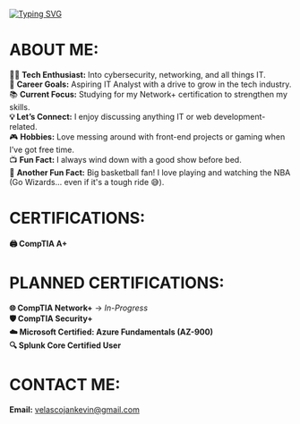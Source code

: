[![Typing SVG](https://readme-typing-svg.demolab.com?font=Fira+Code&weight=600&size=24&pause=1000&color=36F75A&width=435&lines=Hi%2C+I'm+J.K.!;Welcome+to+my+profile!+%3AD)](https://git.io/typing-svg)
  
# ABOUT ME:
👨‍💻 **Tech Enthusiast:** Into cybersecurity, networking, and all things IT.<br>🚀 **Career Goals:** Aspiring IT Analyst with a drive to grow in the tech industry.<br>📚 **Current Focus:** Studying for my Network+ certification to strengthen my skills.</br>**💡 Let’s Connect:** I enjoy discussing anything IT or web development-related.</br> 🎮 **Hobbies:** Love messing around with front-end projects or gaming when I’ve got free time.</br> 📺 **Fun Fact:** I always wind down with a good show before bed.</br> 🏀 **Another Fun Fact:** Big basketball fan! I love playing and watching the NBA (Go Wizards… even if it's a tough ride 😅).

# CERTIFICATIONS:
**🖨️ CompTIA A+**

# PLANNED CERTIFICATIONS:
**🌐 CompTIA Network+** → *In-Progress*<br> **🛡️ CompTIA Security+**<br> **☁️ Microsoft Certified: Azure Fundamentals (AZ-900)**<br>**🔍 Splunk Core Certified User**

# CONTACT ME:
**Email:** velascojankevin@gmail.com




